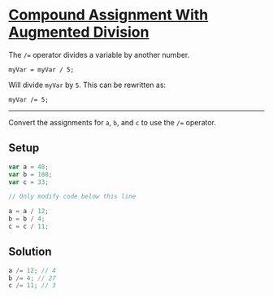 # [Compound Assignment With Augmented Division](https://learn.freecodecamp.org/javascript-algorithms-and-data-structures/basic-javascript/compound-assignment-with-augmented-division/)

The `/=` operator divides a variable by another number.

`myVar = myVar / 5;`

Will divide `myVar` by `5`. This can be rewritten as:

`myVar /= 5;`

---

Convert the assignments for `a`, `b`, and `c` to use the `/=` operator.

## Setup

```js
var a = 48;
var b = 108;
var c = 33;

// Only modify code below this line

a = a / 12;
b = b / 4;
c = c / 11;
```

## Solution

```js
a /= 12; // 4
b /= 4; // 27
c /= 11; // 3
```